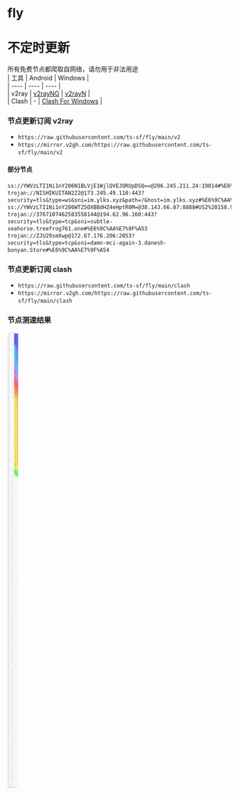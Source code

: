 # fly
# 不定时更新
所有免费节点都爬取自网络，请勿用于非法用途  
|  工具  | Android  | Windows  |  
|  ----  | ----   | ----  |  
| v2ray  | [v2rayNG](https://github.com/2dust/v2rayNG/releases) | [v2rayN](https://github.com/2dust/v2rayN/releases) |  
| Clash  | - | [Clash For Windows](https://github.com/2dust/clashN/releases) | 
  
### 节点更新订阅  v2ray
- `https://raw.githubusercontent.com/ts-sf/fly/main/v2`  
- `https://mirror.v2gh.com/https://raw.githubusercontent.com/ts-sf/fly/main/v2`  

#### 部分节点  
``` 
ss://YWVzLTI1Ni1nY206N1BLVjE1WjlQVEJORUpDSQ==@206.245.211.24:19014#%E6%9C%AA%E7%9F%A5
trojan://NISHIKUITAN222@173.245.49.110:443?security=tls&type=ws&sni=im.ylks.xyz&path=/&host=im.ylks.xyz#%E6%9C%AA%E7%9F%A52
ss://YWVzLTI1Ni1nY206WTZSOXBBdHZ4eHptR0M=@38.143.66.87:8888#US2%20158.9KB%2Fs
trojan://3767107462583558144@194.62.96.160:443?security=tls&type=tcp&sni=subtle-seahorse.treefrog761.one#%E6%9C%AA%E7%9F%A53
trojan://ZJU29smXwp@172.67.176.206:2053?security=tls&type=tcp&sni=damn-mci-again-3.danesh-bonyan.Store#%E6%9C%AA%E7%9F%A54
```
### 节点更新订阅  clash
- `https://raw.githubusercontent.com/ts-sf/fly/main/clash`  
- `https://mirror.v2gh.com/https://raw.githubusercontent.com/ts-sf/fly/main/clash`  

### 节点测速结果
![image](traffic.png)
